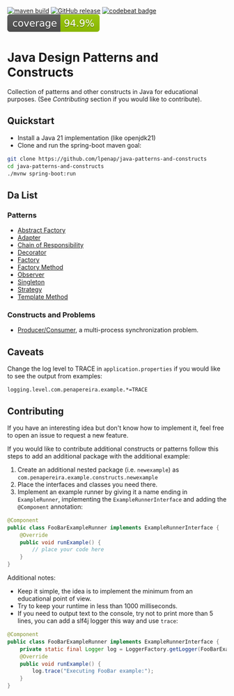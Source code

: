 [![maven build](https://github.com/lpenap/java-patterns-and-constructs/actions/workflows/merged_master.yml/badge.svg)](https://github.com/lpenap/java-patterns-and-constructs/actions/workflows/merged_master.yml)
[![GitHub release](https://img.shields.io/github/release/lpenap/java-patterns-and-constructs)](//github.com/lpenap/java-patterns-and-constructs/releases/latest)
[![codebeat badge](https://codebeat.co/badges/4c328c5d-1722-459f-aaa1-437a0ed6201f)](https://codebeat.co/projects/github-com-lpenap-java-patterns-and-constructs-master)
![Coverage](.github/badges/jacoco.svg)

# Java Design Patterns and Constructs
Collection of patterns and other constructs in Java for educational purposes. (See *Contributing* section if you would like to contribute).

## Quickstart
* Install a Java 21 implementation (like openjdk21)
* Clone and run the spring-boot maven goal:
```bash
git clone https://github.com/lpenap/java-patterns-and-constructs
cd java-patterns-and-constructs
./mvnw spring-boot:run
```
## Da List
### Patterns
* [Abstract Factory](src/main/java/com/penapereira/example/constructs/abstractfactory/)
* [Adapter](src/main/java/com/penapereira/example/constructs/adapter/)
* [Chain of Responsibility](src/main/java/com/penapereira/example/constructs/chainofresponsibility/)
* [Decorator](src/main/java/com/penapereira/example/constructs/decorator/)
* [Factory](src/main/java/com/penapereira/example/constructs/factory/)
* [Factory Method](src/main/java/com/penapereira/example/constructs/factorymethod/)
* [Observer](src/main/java/com/penapereira/example/constructs/observer/)
* [Singleton](src/main/java/com/penapereira/example/constructs/singleton/)
* [Strategy](src/main/java/com/penapereira/example/constructs/strategy/)
* [Template Method](src/main/java/com/penapereira/example/constructs/templatemethod/)
### Constructs and Problems
* [Producer/Consumer](src/main/java/com/penapereira/example/constructs/producerconsumer/), a multi-process synchronization problem.

## Caveats
Change the log level to TRACE in `application.properties` if you would like to see the output from examples:
```properties
logging.level.com.penapereira.example.*=TRACE
```
## Contributing
If you have an interesting idea but don't know how to implement it, feel free to open an issue to request a new feature.

If you would like to contribute additional constructs or patterns follow this steps to add an additional package with the additional example:

1. Create an additional nested package (i.e. `newexample`) as `com.penapereira.example.constructs.newexample`
2. Place the interfaces and classes you need there.
3. Implement an example runner by giving it a name ending in `ExampleRunner`, implementing the `ExampleRunnerInterface` and adding the `@Component` annotation:
```java
@Component
public class FooBarExampleRunner implements ExampleRunnerInterface {
	@Override
	public void runExample() {
		// place your code here
	}
}
```
Additional notes:
* Keep it simple, the idea is to implement the minimum from an educational point of view.
* Try to keep your runtime in less than 1000 milliseconds.
* If you need to output text to the console, try not to print more than 5 lines, you can add a slf4j logger this way and use `trace`:
```java
@Component
public class FooBarExampleRunner implements ExampleRunnerInterface {
	private static final Logger log = LoggerFactory.getLogger(FooBarExampleRunner.class);
	@Override
	public void runExample() {
		log.trace("Executing FooBar example:");
	}
}
```
